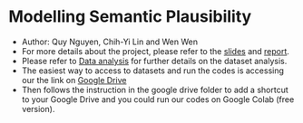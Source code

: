 # Modelling Semantic Plausibility

* Author: Quy Nguyen, Chih-Yi Lin and Wen Wen
* For more details about the project, please refer to the [slides](https://github.com/chihyi-lin/semplaus/blob/main/project-overview-semantic-plausibility.pdf) and [report](https://github.com/chihyi-lin/semplaus/blob/main/report.pdf).
* Please refer to [Data analysis](https://github.com/chihyi-lin/semantic-plausibility-datasets) for further details on the dataset analysis.
* The easiest way to access to datasets and run the codes is accessing our the link on [Google Drive](https://drive.google.com/drive/folders/1o2Wiw5T8BGaOIljQR7orY4AktXcqRGa0?usp=sharing)
* Then follows the instruction in the google drive folder to add a shortcut to your Google Drive and you could run our codes on Google Colab (free version).
